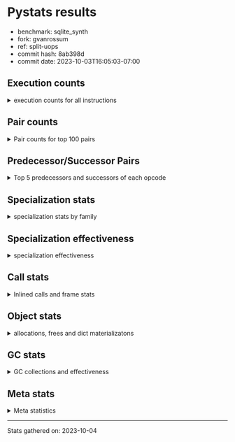
# Pystats results

- benchmark: sqlite_synth
- fork: gvanrossum
- ref: split-uops
- commit hash: 8ab398d
- commit date: 2023-10-03T16:05:03-07:00

## Execution counts

<details>
<summary> execution counts for all instructions </summary>

|Name | Count | Self | Cumulative | Miss ratio | 
|---|---:|---:|---:|---:|
| LOAD_FAST | 19,662,480 | 17.2% | 17.2% |  |
| STORE_FAST | 5,899,080 | 5.2% | 22.4% |  |
| SWAP | 5,898,240 | 5.2% | 27.6% |  |
| COPY | 5,898,240 | 5.2% | 32.8% |  |
| LOAD_GLOBAL_BUILTIN | 3,933,240 | 3.4% | 36.2% |  |
| LOAD_CONST | 3,933,060 | 3.4% | 39.7% |  |
| LOAD_GLOBAL_MODULE | 3,932,680 | 3.4% | 43.1% |  |
| JUMP_BACKWARD | 3,932,580 | 3.4% | 46.5% |  |
| PUSH_NULL | 3,932,520 | 3.4% | 50.0% |  |
| POP_JUMP_IF_FALSE | 3,932,520 | 3.4% | 53.4% |  |
| LOAD_ATTR_MODULE | 3,932,380 | 3.4% | 56.9% |  |
| STORE_ATTR_INSTANCE_VALUE | 3,932,280 | 3.4% | 60.3% |  |
| LOAD_ATTR_INSTANCE_VALUE | 3,932,280 | 3.4% | 63.8% |  |
| COMPARE_OP_FLOAT | 3,932,160 | 3.4% | 67.2% |  |
| CALL_BUILTIN_O | 3,932,160 | 3.4% | 70.7% |  |
| BINARY_OP_ADD_INT | 3,932,160 | 3.4% | 74.1% |  |
| POP_TOP | 1,966,920 | 1.7% | 75.9% |  |
| LOAD_FAST_LOAD_FAST | 1,966,800 | 1.7% | 77.6% |  |
| LOAD_ATTR_METHOD_NO_DICT | 1,966,620 | 1.7% | 79.3% |  |
| FOR_ITER | 1,966,620 | 1.7% | 81.0% |  |
| RESUME_CHECK | 1,966,500 | 1.7% | 82.8% |  |
| INTERPRETER_EXIT | 1,966,320 | 1.7% | 84.5% |  |
| CALL_METHOD_DESCRIPTOR_FAST | 1,966,320 | 1.7% | 86.2% |  |
| RETURN_CONST | 1,966,140 | 1.7% | 87.9% |  |
| FOR_ITER_RANGE | 1,966,140 | 1.7% | 89.7% |  |
| BUILD_LIST | 1,966,140 | 1.7% | 91.4% |  |
| UNPACK_SEQUENCE_TUPLE | 1,966,080 | 1.7% | 93.1% |  |
| STORE_FAST_STORE_FAST | 1,966,080 | 1.7% | 94.8% |  |
| POP_JUMP_IF_NONE | 1,966,080 | 1.7% | 96.5% |  |
| CALL_STR_1 | 1,966,080 | 1.7% | 98.3% |  |
| CALL_LEN | 1,966,080 | 1.7% | 100.0% |  |
| CALL | 720 | 0.0% | 100.0% |  |
| CALL_BUILTIN_FAST | 600 | 0.0% | 100.0% |  |
| FOR_ITER_TUPLE | 540 | 0.0% | 100.0% |  |
| NOP | 420 | 0.0% | 100.0% |  |
| LOAD_DEREF | 420 | 0.0% | 100.0% |  |
| LOAD_ATTR | 380 | 0.0% | 100.0% |  |
| RETURN_VALUE | 360 | 0.0% | 100.0% |  |
| PUSH_EXC_INFO | 240 | 0.0% | 100.0% |  |
| POP_EXCEPT | 240 | 0.0% | 100.0% |  |
| GET_ITER | 240 | 0.0% | 100.0% |  |
| CHECK_EXC_MATCH | 240 | 0.0% | 100.0% |  |
| STORE_ATTR | 180 | 0.0% | 100.0% |  |
| LOAD_GLOBAL | 180 | 0.0% | 100.0% |  |
| SET_FUNCTION_ATTRIBUTE | 120 | 0.0% | 100.0% |  |
| MAKE_FUNCTION | 120 | 0.0% | 100.0% |  |
| MAKE_CELL | 120 | 0.0% | 100.0% |  |
| COPY_FREE_VARS | 120 | 0.0% | 100.0% |  |
| CALL_METHOD_DESCRIPTOR_NOARGS | 120 | 0.0% | 100.0% |  |
| CALL_FUNCTION_EX | 120 | 0.0% | 100.0% |  |
| CALL_BUILTIN_CLASS | 120 | 0.0% | 100.0% |  |
| BUILD_TUPLE | 120 | 0.0% | 100.0% |  |
| BINARY_OP | 100 | 0.0% | 100.0% |  |
| TO_BOOL_BOOL | 60 | 0.0% | 100.0% |  |
| LIST_EXTEND | 60 | 0.0% | 100.0% |  |
| COMPARE_OP_INT | 60 | 0.0% | 100.0% |  |
| CALL_PY_WITH_DEFAULTS | 60 | 0.0% | 100.0% |  |
| CALL_ISINSTANCE | 60 | 0.0% | 100.0% |  |
| CALL_INTRINSIC_1 | 60 | 0.0% | 100.0% |  |
| CALL_BUILTIN_FAST_WITH_KEYWORDS | 60 | 0.0% | 100.0% |  |
| BUILD_MAP | 60 | 0.0% | 100.0% |  |
| BINARY_SUBSCR_TUPLE_INT | 60 | 0.0% | 100.0% |  |
| BINARY_OP_SUBTRACT_FLOAT | 60 | 0.0% | 100.0% |  |
| BINARY_SUBSCR | 20 | 0.0% | 100.0% |  |


</details>

## Pair counts

<details>
<summary> Pair counts for top 100 pairs </summary>

|Pair | Count | Self | Cumulative | 
|---|---:|---:|---:|
| LOAD_ATTR_MODULE PUSH_NULL | 3,932,320 | 3.4% | 3.4% |
| LOAD_GLOBAL_MODULE LOAD_ATTR_MODULE | 3,932,300 | 3.4% | 6.9% |
| PUSH_NULL LOAD_FAST | 3,932,280 | 3.4% | 10.3% |
| LOAD_GLOBAL_BUILTIN LOAD_FAST | 3,932,280 | 3.4% | 13.8% |
| STORE_FAST LOAD_GLOBAL_MODULE | 3,932,200 | 3.4% | 17.2% |
| SWAP STORE_ATTR_INSTANCE_VALUE | 3,932,160 | 3.4% | 20.7% |
| LOAD_FAST COPY | 3,932,160 | 3.4% | 24.1% |
| LOAD_FAST CALL_BUILTIN_O | 3,932,160 | 3.4% | 27.6% |
| COPY LOAD_ATTR_INSTANCE_VALUE | 3,932,160 | 3.4% | 31.0% |
| COMPARE_OP_FLOAT POP_JUMP_IF_FALSE | 3,932,160 | 3.4% | 34.5% |
| BINARY_OP_ADD_INT SWAP | 3,932,160 | 3.4% | 37.9% |
| LOAD_ATTR_METHOD_NO_DICT LOAD_CONST | 1,966,440 | 1.7% | 39.7% |
| LOAD_FAST LOAD_ATTR_METHOD_NO_DICT | 1,966,400 | 1.7% | 41.4% |
| STORE_FAST LOAD_FAST | 1,966,320 | 1.7% | 43.1% |
| POP_TOP JUMP_BACKWARD | 1,966,260 | 1.7% | 44.8% |
| RESUME_CHECK LOAD_FAST | 1,966,200 | 1.7% | 46.5% |
| CALL_METHOD_DESCRIPTOR_FAST POP_TOP | 1,966,200 | 1.7% | 48.3% |
| CACHE RESUME_CHECK | 1,966,200 | 1.7% | 50.0% |
| STORE_ATTR_INSTANCE_VALUE RETURN_CONST | 1,966,140 | 1.7% | 51.7% |
| RETURN_CONST INTERPRETER_EXIT | 1,966,140 | 1.7% | 53.4% |
| POP_JUMP_IF_FALSE LOAD_FAST | 1,966,140 | 1.7% | 55.2% |
| LOAD_ATTR_INSTANCE_VALUE LOAD_GLOBAL_BUILTIN | 1,966,120 | 1.7% | 56.9% |
| UNPACK_SEQUENCE_TUPLE STORE_FAST_STORE_FAST | 1,966,080 | 1.7% | 58.6% |
| SWAP COPY | 1,966,080 | 1.7% | 60.3% |
| STORE_FAST_STORE_FAST STORE_FAST | 1,966,080 | 1.7% | 62.1% |
| STORE_ATTR_INSTANCE_VALUE LOAD_FAST | 1,966,080 | 1.7% | 63.8% |
| POP_JUMP_IF_NONE LOAD_FAST | 1,966,080 | 1.7% | 65.5% |
| POP_JUMP_IF_FALSE JUMP_BACKWARD | 1,966,080 | 1.7% | 67.2% |
| LOAD_FAST_LOAD_FAST LOAD_GLOBAL_BUILTIN | 1,966,080 | 1.7% | 69.0% |
| LOAD_FAST SWAP | 1,966,080 | 1.7% | 70.7% |
| LOAD_FAST POP_JUMP_IF_NONE | 1,966,080 | 1.7% | 72.4% |
| LOAD_FAST COMPARE_OP_FLOAT | 1,966,080 | 1.7% | 74.1% |
| LOAD_FAST CALL_STR_1 | 1,966,080 | 1.7% | 75.9% |
| LOAD_FAST CALL_LEN | 1,966,080 | 1.7% | 77.6% |
| LOAD_CONST LOAD_FAST_LOAD_FAST | 1,966,080 | 1.7% | 79.3% |
| LOAD_CONST BINARY_OP_ADD_INT | 1,966,080 | 1.7% | 81.0% |
| LOAD_ATTR_INSTANCE_VALUE LOAD_CONST | 1,966,080 | 1.7% | 82.7% |
| JUMP_BACKWARD FOR_ITER_RANGE | 1,966,080 | 1.7% | 84.5% |
| JUMP_BACKWARD FOR_ITER | 1,966,080 | 1.7% | 86.2% |
| FOR_ITER_RANGE STORE_FAST | 1,966,080 | 1.7% | 87.9% |
| FOR_ITER UNPACK_SEQUENCE_TUPLE | 1,966,080 | 1.7% | 89.6% |
| COPY COMPARE_OP_FLOAT | 1,966,080 | 1.7% | 91.4% |
| CALL_STR_1 BUILD_LIST | 1,966,080 | 1.7% | 93.1% |
| CALL_LEN BINARY_OP_ADD_INT | 1,966,080 | 1.7% | 94.8% |
| CALL_BUILTIN_O STORE_FAST | 1,966,080 | 1.7% | 96.5% |
| CALL_BUILTIN_O LOAD_FAST | 1,966,080 | 1.7% | 98.3% |
| BUILD_LIST CALL_METHOD_DESCRIPTOR_FAST | 1,966,080 | 1.7% | 100.0% |
| LOAD_GLOBAL_BUILTIN LOAD_FAST_LOAD_FAST | 600 | 0.0% | 100.0% |
| FOR_ITER FOR_ITER | 480 | 0.0% | 100.0% |
| LOAD_FAST_LOAD_FAST CALL_BUILTIN_FAST | 420 | 0.0% | 100.0% |
| JUMP_BACKWARD FOR_ITER_TUPLE | 420 | 0.0% | 100.0% |
| FOR_ITER_TUPLE STORE_FAST | 420 | 0.0% | 100.0% |
| STORE_FAST NOP | 360 | 0.0% | 100.0% |
| NOP LOAD_GLOBAL_BUILTIN | 360 | 0.0% | 100.0% |
| PUSH_EXC_INFO LOAD_GLOBAL_BUILTIN | 240 | 0.0% | 100.0% |
| POP_TOP POP_EXCEPT | 240 | 0.0% | 100.0% |
| POP_TOP LOAD_FAST | 240 | 0.0% | 100.0% |
| POP_JUMP_IF_FALSE POP_TOP | 240 | 0.0% | 100.0% |
| POP_EXCEPT JUMP_BACKWARD | 240 | 0.0% | 100.0% |
| LOAD_GLOBAL_BUILTIN CHECK_EXC_MATCH | 240 | 0.0% | 100.0% |
| CHECK_EXC_MATCH POP_JUMP_IF_FALSE | 240 | 0.0% | 100.0% |
| CALL_BUILTIN_FAST PUSH_EXC_INFO | 240 | 0.0% | 100.0% |
| CALL POP_TOP | 240 | 0.0% | 100.0% |
| LOAD_FAST LOAD_ATTR | 200 | 0.0% | 100.0% |
| STORE_FAST LOAD_GLOBAL_BUILTIN | 180 | 0.0% | 100.0% |
| RETURN_VALUE INTERPRETER_EXIT | 180 | 0.0% | 100.0% |
| PUSH_NULL CALL | 180 | 0.0% | 100.0% |
| LOAD_CONST CALL_METHOD_DESCRIPTOR_FAST | 160 | 0.0% | 100.0% |
| LOAD_ATTR LOAD_ATTR_METHOD_NO_DICT | 160 | 0.0% | 100.0% |
| LOAD_GLOBAL_MODULE LOAD_ATTR | 140 | 0.0% | 100.0% |
| RETURN_VALUE RETURN_VALUE | 120 | 0.0% | 100.0% |
| MAKE_FUNCTION SET_FUNCTION_ATTRIBUTE | 120 | 0.0% | 100.0% |
| LOAD_GLOBAL_MODULE CALL | 120 | 0.0% | 100.0% |
| LOAD_GLOBAL LOAD_GLOBAL_MODULE | 120 | 0.0% | 100.0% |
| LOAD_FAST_LOAD_FAST LOAD_FAST | 120 | 0.0% | 100.0% |
| LOAD_FAST RETURN_VALUE | 120 | 0.0% | 100.0% |
| LOAD_FAST LOAD_FAST | 120 | 0.0% | 100.0% |
| LOAD_FAST GET_ITER | 120 | 0.0% | 100.0% |
| LOAD_FAST CALL_BUILTIN_FAST | 120 | 0.0% | 100.0% |
| LOAD_FAST BUILD_TUPLE | 120 | 0.0% | 100.0% |
| LOAD_DEREF PUSH_NULL | 120 | 0.0% | 100.0% |
| LOAD_CONST MAKE_FUNCTION | 120 | 0.0% | 100.0% |
| LOAD_CONST LOAD_FAST | 120 | 0.0% | 100.0% |
| LOAD_CONST LOAD_CONST | 120 | 0.0% | 100.0% |
| GET_ITER FOR_ITER_TUPLE | 120 | 0.0% | 100.0% |
| COPY_FREE_VARS RESUME_CHECK | 120 | 0.0% | 100.0% |
| CALL_BUILTIN_FAST STORE_FAST | 120 | 0.0% | 100.0% |
| CALL_BUILTIN_FAST POP_TOP | 120 | 0.0% | 100.0% |
| CALL STORE_FAST | 120 | 0.0% | 100.0% |
| CALL CALL | 120 | 0.0% | 100.0% |
| BUILD_TUPLE LOAD_CONST | 120 | 0.0% | 100.0% |
| RESUME_CHECK LOAD_GLOBAL_MODULE | 100 | 0.0% | 100.0% |
| LOAD_FAST STORE_ATTR | 100 | 0.0% | 100.0% |
| LOAD_CONST CALL | 100 | 0.0% | 100.0% |
| LOAD_FAST STORE_ATTR_INSTANCE_VALUE | 80 | 0.0% | 100.0% |
| LOAD_FAST LOAD_ATTR_INSTANCE_VALUE | 80 | 0.0% | 100.0% |
| LOAD_CONST LOAD_GLOBAL_MODULE | 80 | 0.0% | 100.0% |
| LOAD_ATTR_METHOD_NO_DICT CALL_METHOD_DESCRIPTOR_NOARGS | 80 | 0.0% | 100.0% |
| LOAD_ATTR PUSH_NULL | 80 | 0.0% | 100.0% |
| LOAD_ATTR LOAD_ATTR_MODULE | 80 | 0.0% | 100.0% |


</details>

## Predecessor/Successor Pairs

<details>
<summary> Top 5 predecessors and successors of each opcode </summary>

### CACHE

<details>
<summary> Successors and predecessors for CACHE </summary>

|Predecessors | Count | Percentage | 
|---|---:|---:|

|Successors | Count | Percentage | 
|---|---:|---:|
| RESUME_CHECK | 1,966,200 | 100.0% |
| MAKE_CELL | 60 | 0.0% |
| COPY_FREE_VARS | 60 | 0.0% |


</details>

### BINARY_SUBSCR

<details>
<summary> Successors and predecessors for BINARY_SUBSCR </summary>

|Predecessors | Count | Percentage | 
|---|---:|---:|
| LOAD_CONST | 20 | 100.0% |

|Successors | Count | Percentage | 
|---|---:|---:|
| BINARY_SUBSCR_TUPLE_INT | 20 | 100.0% |


</details>

### CHECK_EXC_MATCH

<details>
<summary> Successors and predecessors for CHECK_EXC_MATCH </summary>

|Predecessors | Count | Percentage | 
|---|---:|---:|
| LOAD_GLOBAL_BUILTIN | 240 | 100.0% |

|Successors | Count | Percentage | 
|---|---:|---:|
| POP_JUMP_IF_FALSE | 240 | 100.0% |


</details>

### GET_ITER

<details>
<summary> Successors and predecessors for GET_ITER </summary>

|Predecessors | Count | Percentage | 
|---|---:|---:|
| LOAD_FAST | 120 | 50.0% |
| CALL_METHOD_DESCRIPTOR_FAST | 60 | 25.0% |
| CALL_BUILTIN_CLASS | 60 | 25.0% |

|Successors | Count | Percentage | 
|---|---:|---:|
| FOR_ITER_TUPLE | 120 | 50.0% |
| FOR_ITER_RANGE | 60 | 25.0% |
| FOR_ITER | 60 | 25.0% |


</details>

### INTERPRETER_EXIT

<details>
<summary> Successors and predecessors for INTERPRETER_EXIT </summary>

|Predecessors | Count | Percentage | 
|---|---:|---:|
| RETURN_CONST | 1,966,140 | 100.0% |
| RETURN_VALUE | 180 | 0.0% |

|Successors | Count | Percentage | 
|---|---:|---:|


</details>

### MAKE_FUNCTION

<details>
<summary> Successors and predecessors for MAKE_FUNCTION </summary>

|Predecessors | Count | Percentage | 
|---|---:|---:|
| LOAD_CONST | 120 | 100.0% |

|Successors | Count | Percentage | 
|---|---:|---:|
| SET_FUNCTION_ATTRIBUTE | 120 | 100.0% |


</details>

### NOP

<details>
<summary> Successors and predecessors for NOP </summary>

|Predecessors | Count | Percentage | 
|---|---:|---:|
| STORE_FAST | 360 | 85.7% |
| POP_TOP | 60 | 14.3% |

|Successors | Count | Percentage | 
|---|---:|---:|
| LOAD_GLOBAL_BUILTIN | 360 | 85.7% |
| LOAD_DEREF | 60 | 14.3% |


</details>

### POP_EXCEPT

<details>
<summary> Successors and predecessors for POP_EXCEPT </summary>

|Predecessors | Count | Percentage | 
|---|---:|---:|
| POP_TOP | 240 | 100.0% |

|Successors | Count | Percentage | 
|---|---:|---:|
| JUMP_BACKWARD | 240 | 100.0% |


</details>

### POP_TOP

<details>
<summary> Successors and predecessors for POP_TOP </summary>

|Predecessors | Count | Percentage | 
|---|---:|---:|
| CALL_METHOD_DESCRIPTOR_FAST | 1,966,200 | 100.0% |
| POP_JUMP_IF_FALSE | 240 | 0.0% |
| CALL | 240 | 0.0% |
| CALL_BUILTIN_FAST | 120 | 0.0% |
| CALL_METHOD_DESCRIPTOR_NOARGS | 60 | 0.0% |

|Successors | Count | Percentage | 
|---|---:|---:|
| JUMP_BACKWARD | 1,966,260 | 100.0% |
| POP_EXCEPT | 240 | 0.0% |
| LOAD_FAST | 240 | 0.0% |
| NOP | 60 | 0.0% |
| LOAD_GLOBAL_MODULE | 40 | 0.0% |


</details>

### PUSH_EXC_INFO

<details>
<summary> Successors and predecessors for PUSH_EXC_INFO </summary>

|Predecessors | Count | Percentage | 
|---|---:|---:|
| CALL_BUILTIN_FAST | 240 | 100.0% |

|Successors | Count | Percentage | 
|---|---:|---:|
| LOAD_GLOBAL_BUILTIN | 240 | 100.0% |


</details>

### PUSH_NULL

<details>
<summary> Successors and predecessors for PUSH_NULL </summary>

|Predecessors | Count | Percentage | 
|---|---:|---:|
| LOAD_ATTR_MODULE | 3,932,320 | 100.0% |
| LOAD_DEREF | 120 | 0.0% |
| LOAD_ATTR | 80 | 0.0% |

|Successors | Count | Percentage | 
|---|---:|---:|
| LOAD_FAST | 3,932,280 | 100.0% |
| CALL | 180 | 0.0% |
| LOAD_CONST | 60 | 0.0% |


</details>

### RETURN_VALUE

<details>
<summary> Successors and predecessors for RETURN_VALUE </summary>

|Predecessors | Count | Percentage | 
|---|---:|---:|
| RETURN_VALUE | 120 | 33.3% |
| LOAD_FAST | 120 | 33.3% |
| BINARY_OP_SUBTRACT_FLOAT | 60 | 16.7% |
| BINARY_OP | 60 | 16.7% |

|Successors | Count | Percentage | 
|---|---:|---:|
| INTERPRETER_EXIT | 180 | 50.0% |
| RETURN_VALUE | 120 | 33.3% |
| LOAD_GLOBAL | 40 | 11.1% |
| LOAD_GLOBAL_MODULE | 20 | 5.6% |


</details>

### BINARY_OP

<details>
<summary> Successors and predecessors for BINARY_OP </summary>

|Predecessors | Count | Percentage | 
|---|---:|---:|
| CALL_BUILTIN_CLASS | 60 | 60.0% |
| LOAD_FAST | 20 | 20.0% |
| BINARY_OP | 20 | 20.0% |

|Successors | Count | Percentage | 
|---|---:|---:|
| RETURN_VALUE | 60 | 60.0% |
| BINARY_OP_SUBTRACT_FLOAT | 20 | 20.0% |
| BINARY_OP | 20 | 20.0% |


</details>

### BUILD_LIST

<details>
<summary> Successors and predecessors for BUILD_LIST </summary>

|Predecessors | Count | Percentage | 
|---|---:|---:|
| CALL_STR_1 | 1,966,080 | 100.0% |
| LOAD_FAST | 60 | 0.0% |

|Successors | Count | Percentage | 
|---|---:|---:|
| CALL_METHOD_DESCRIPTOR_FAST | 1,966,080 | 100.0% |
| LOAD_DEREF | 60 | 0.0% |


</details>

### BUILD_MAP

<details>
<summary> Successors and predecessors for BUILD_MAP </summary>

|Predecessors | Count | Percentage | 
|---|---:|---:|
| LOAD_FAST_LOAD_FAST | 60 | 100.0% |

|Successors | Count | Percentage | 
|---|---:|---:|
| CALL_BUILTIN_FAST | 60 | 100.0% |


</details>

### BUILD_TUPLE

<details>
<summary> Successors and predecessors for BUILD_TUPLE </summary>

|Predecessors | Count | Percentage | 
|---|---:|---:|
| LOAD_FAST | 120 | 100.0% |

|Successors | Count | Percentage | 
|---|---:|---:|
| LOAD_CONST | 120 | 100.0% |


</details>

### CALL

<details>
<summary> Successors and predecessors for CALL </summary>

|Predecessors | Count | Percentage | 
|---|---:|---:|
| PUSH_NULL | 180 | 25.0% |
| LOAD_GLOBAL_MODULE | 120 | 16.7% |
| CALL | 120 | 16.7% |
| LOAD_CONST | 100 | 13.9% |
| LOAD_ATTR_MODULE | 60 | 8.3% |

|Successors | Count | Percentage | 
|---|---:|---:|
| POP_TOP | 240 | 33.3% |
| STORE_FAST | 120 | 16.7% |
| CALL | 120 | 16.7% |
| CALL_METHOD_DESCRIPTOR_FAST | 80 | 11.1% |
| LOAD_FAST | 60 | 8.3% |


</details>

### CALL_FUNCTION_EX

<details>
<summary> Successors and predecessors for CALL_FUNCTION_EX </summary>

|Predecessors | Count | Percentage | 
|---|---:|---:|
| LOAD_FAST | 60 | 50.0% |
| CALL_INTRINSIC_1 | 60 | 50.0% |

|Successors | Count | Percentage | 
|---|---:|---:|
| RESUME_CHECK | 60 | 50.0% |
| COPY_FREE_VARS | 60 | 50.0% |


</details>

### CALL_INTRINSIC_1

<details>
<summary> Successors and predecessors for CALL_INTRINSIC_1 </summary>

|Predecessors | Count | Percentage | 
|---|---:|---:|
| LIST_EXTEND | 60 | 100.0% |

|Successors | Count | Percentage | 
|---|---:|---:|
| CALL_FUNCTION_EX | 60 | 100.0% |


</details>

### COPY

<details>
<summary> Successors and predecessors for COPY </summary>

|Predecessors | Count | Percentage | 
|---|---:|---:|
| LOAD_FAST | 3,932,160 | 66.7% |
| SWAP | 1,966,080 | 33.3% |

|Successors | Count | Percentage | 
|---|---:|---:|
| LOAD_ATTR_INSTANCE_VALUE | 3,932,160 | 66.7% |
| COMPARE_OP_FLOAT | 1,966,080 | 33.3% |


</details>

### COPY_FREE_VARS

<details>
<summary> Successors and predecessors for COPY_FREE_VARS </summary>

|Predecessors | Count | Percentage | 
|---|---:|---:|
| CALL_FUNCTION_EX | 60 | 50.0% |
| CACHE | 60 | 50.0% |

|Successors | Count | Percentage | 
|---|---:|---:|
| RESUME_CHECK | 120 | 100.0% |


</details>

### FOR_ITER

<details>
<summary> Successors and predecessors for FOR_ITER </summary>

|Predecessors | Count | Percentage | 
|---|---:|---:|
| JUMP_BACKWARD | 1,966,080 | 100.0% |
| FOR_ITER | 480 | 0.0% |
| GET_ITER | 60 | 0.0% |

|Successors | Count | Percentage | 
|---|---:|---:|
| UNPACK_SEQUENCE_TUPLE | 1,966,080 | 100.0% |
| FOR_ITER | 480 | 0.0% |
| LOAD_FAST | 60 | 0.0% |


</details>

### JUMP_BACKWARD

<details>
<summary> Successors and predecessors for JUMP_BACKWARD </summary>

|Predecessors | Count | Percentage | 
|---|---:|---:|
| POP_TOP | 1,966,260 | 50.0% |
| POP_JUMP_IF_FALSE | 1,966,080 | 50.0% |
| POP_EXCEPT | 240 | 0.0% |

|Successors | Count | Percentage | 
|---|---:|---:|
| FOR_ITER_RANGE | 1,966,080 | 50.0% |
| FOR_ITER | 1,966,080 | 50.0% |
| FOR_ITER_TUPLE | 420 | 0.0% |


</details>

### LIST_EXTEND

<details>
<summary> Successors and predecessors for LIST_EXTEND </summary>

|Predecessors | Count | Percentage | 
|---|---:|---:|
| LOAD_DEREF | 60 | 100.0% |

|Successors | Count | Percentage | 
|---|---:|---:|
| CALL_INTRINSIC_1 | 60 | 100.0% |


</details>

### LOAD_ATTR

<details>
<summary> Successors and predecessors for LOAD_ATTR </summary>

|Predecessors | Count | Percentage | 
|---|---:|---:|
| LOAD_FAST | 200 | 52.6% |
| LOAD_GLOBAL_MODULE | 140 | 36.8% |
| LOAD_GLOBAL | 20 | 5.3% |
| LOAD_ATTR | 20 | 5.3% |

|Successors | Count | Percentage | 
|---|---:|---:|
| LOAD_ATTR_METHOD_NO_DICT | 160 | 42.1% |
| PUSH_NULL | 80 | 21.1% |
| LOAD_ATTR_MODULE | 80 | 21.1% |
| LOAD_ATTR_INSTANCE_VALUE | 40 | 10.5% |
| LOAD_ATTR | 20 | 5.3% |


</details>

### LOAD_CONST

<details>
<summary> Successors and predecessors for LOAD_CONST </summary>

|Predecessors | Count | Percentage | 
|---|---:|---:|
| LOAD_ATTR_METHOD_NO_DICT | 1,966,440 | 50.0% |
| LOAD_ATTR_INSTANCE_VALUE | 1,966,080 | 50.0% |
| LOAD_CONST | 120 | 0.0% |
| BUILD_TUPLE | 120 | 0.0% |
| STORE_ATTR_INSTANCE_VALUE | 60 | 0.0% |

|Successors | Count | Percentage | 
|---|---:|---:|
| LOAD_FAST_LOAD_FAST | 1,966,080 | 50.0% |
| BINARY_OP_ADD_INT | 1,966,080 | 50.0% |
| CALL_METHOD_DESCRIPTOR_FAST | 160 | 0.0% |
| MAKE_FUNCTION | 120 | 0.0% |
| LOAD_FAST | 120 | 0.0% |


</details>

### LOAD_DEREF

<details>
<summary> Successors and predecessors for LOAD_DEREF </summary>

|Predecessors | Count | Percentage | 
|---|---:|---:|
| RESUME_CHECK | 60 | 14.3% |
| POP_JUMP_IF_FALSE | 60 | 14.3% |
| NOP | 60 | 14.3% |
| LOAD_GLOBAL_BUILTIN | 60 | 14.3% |
| LOAD_FAST | 60 | 14.3% |

|Successors | Count | Percentage | 
|---|---:|---:|
| PUSH_NULL | 120 | 28.6% |
| LOAD_GLOBAL_MODULE | 60 | 14.3% |
| LOAD_GLOBAL_BUILTIN | 60 | 14.3% |
| LOAD_DEREF | 60 | 14.3% |
| LOAD_CONST | 60 | 14.3% |


</details>

### LOAD_FAST

<details>
<summary> Successors and predecessors for LOAD_FAST </summary>

|Predecessors | Count | Percentage | 
|---|---:|---:|
| PUSH_NULL | 3,932,280 | 20.0% |
| LOAD_GLOBAL_BUILTIN | 3,932,280 | 20.0% |
| STORE_FAST | 1,966,320 | 10.0% |
| RESUME_CHECK | 1,966,200 | 10.0% |
| POP_JUMP_IF_FALSE | 1,966,140 | 10.0% |

|Successors | Count | Percentage | 
|---|---:|---:|
| COPY | 3,932,160 | 20.0% |
| CALL_BUILTIN_O | 3,932,160 | 20.0% |
| LOAD_ATTR_METHOD_NO_DICT | 1,966,400 | 10.0% |
| SWAP | 1,966,080 | 10.0% |
| POP_JUMP_IF_NONE | 1,966,080 | 10.0% |


</details>

### LOAD_FAST_LOAD_FAST

<details>
<summary> Successors and predecessors for LOAD_FAST_LOAD_FAST </summary>

|Predecessors | Count | Percentage | 
|---|---:|---:|
| LOAD_CONST | 1,966,080 | 100.0% |
| LOAD_GLOBAL_BUILTIN | 600 | 0.0% |
| LOAD_GLOBAL_MODULE | 60 | 0.0% |
| FOR_ITER_TUPLE | 60 | 0.0% |

|Successors | Count | Percentage | 
|---|---:|---:|
| LOAD_GLOBAL_BUILTIN | 1,966,080 | 100.0% |
| CALL_BUILTIN_FAST | 420 | 0.0% |
| LOAD_FAST | 120 | 0.0% |
| STORE_ATTR | 60 | 0.0% |
| CALL_PY_WITH_DEFAULTS | 60 | 0.0% |


</details>

### LOAD_GLOBAL

<details>
<summary> Successors and predecessors for LOAD_GLOBAL </summary>

|Predecessors | Count | Percentage | 
|---|---:|---:|
| RETURN_VALUE | 40 | 22.2% |
| POP_TOP | 40 | 22.2% |
| LOAD_CONST | 40 | 22.2% |
| STORE_FAST | 20 | 11.1% |
| RESUME_CHECK | 20 | 11.1% |

|Successors | Count | Percentage | 
|---|---:|---:|
| LOAD_GLOBAL_MODULE | 120 | 66.7% |
| LOAD_GLOBAL_BUILTIN | 40 | 22.2% |
| LOAD_ATTR | 20 | 11.1% |


</details>

### MAKE_CELL

<details>
<summary> Successors and predecessors for MAKE_CELL </summary>

|Predecessors | Count | Percentage | 
|---|---:|---:|
| MAKE_CELL | 60 | 50.0% |
| CACHE | 60 | 50.0% |

|Successors | Count | Percentage | 
|---|---:|---:|
| RESUME_CHECK | 60 | 50.0% |
| MAKE_CELL | 60 | 50.0% |


</details>

### POP_JUMP_IF_FALSE

<details>
<summary> Successors and predecessors for POP_JUMP_IF_FALSE </summary>

|Predecessors | Count | Percentage | 
|---|---:|---:|
| COMPARE_OP_FLOAT | 3,932,160 | 100.0% |
| CHECK_EXC_MATCH | 240 | 0.0% |
| TO_BOOL_BOOL | 60 | 0.0% |
| COMPARE_OP_INT | 60 | 0.0% |

|Successors | Count | Percentage | 
|---|---:|---:|
| LOAD_FAST | 1,966,140 | 50.0% |
| JUMP_BACKWARD | 1,966,080 | 50.0% |
| POP_TOP | 240 | 0.0% |
| LOAD_DEREF | 60 | 0.0% |


</details>

### POP_JUMP_IF_NONE

<details>
<summary> Successors and predecessors for POP_JUMP_IF_NONE </summary>

|Predecessors | Count | Percentage | 
|---|---:|---:|
| LOAD_FAST | 1,966,080 | 100.0% |

|Successors | Count | Percentage | 
|---|---:|---:|
| LOAD_FAST | 1,966,080 | 100.0% |


</details>

### RETURN_CONST

<details>
<summary> Successors and predecessors for RETURN_CONST </summary>

|Predecessors | Count | Percentage | 
|---|---:|---:|
| STORE_ATTR_INSTANCE_VALUE | 1,966,140 | 100.0% |

|Successors | Count | Percentage | 
|---|---:|---:|
| INTERPRETER_EXIT | 1,966,140 | 100.0% |


</details>

### SET_FUNCTION_ATTRIBUTE

<details>
<summary> Successors and predecessors for SET_FUNCTION_ATTRIBUTE </summary>

|Predecessors | Count | Percentage | 
|---|---:|---:|
| MAKE_FUNCTION | 120 | 100.0% |

|Successors | Count | Percentage | 
|---|---:|---:|
| STORE_FAST | 60 | 50.0% |
| LOAD_FAST | 60 | 50.0% |


</details>

### STORE_ATTR

<details>
<summary> Successors and predecessors for STORE_ATTR </summary>

|Predecessors | Count | Percentage | 
|---|---:|---:|
| LOAD_FAST | 100 | 55.6% |
| LOAD_FAST_LOAD_FAST | 60 | 33.3% |
| STORE_ATTR | 20 | 11.1% |

|Successors | Count | Percentage | 
|---|---:|---:|
| LOAD_GLOBAL_MODULE | 60 | 33.3% |
| LOAD_FAST | 60 | 33.3% |
| STORE_ATTR_INSTANCE_VALUE | 40 | 22.2% |
| STORE_ATTR | 20 | 11.1% |


</details>

### STORE_FAST

<details>
<summary> Successors and predecessors for STORE_FAST </summary>

|Predecessors | Count | Percentage | 
|---|---:|---:|
| STORE_FAST_STORE_FAST | 1,966,080 | 33.3% |
| FOR_ITER_RANGE | 1,966,080 | 33.3% |
| CALL_BUILTIN_O | 1,966,080 | 33.3% |
| FOR_ITER_TUPLE | 420 | 0.0% |
| CALL_BUILTIN_FAST | 120 | 0.0% |

|Successors | Count | Percentage | 
|---|---:|---:|
| LOAD_GLOBAL_MODULE | 3,932,200 | 66.7% |
| LOAD_FAST | 1,966,320 | 33.3% |
| NOP | 360 | 0.0% |
| LOAD_GLOBAL_BUILTIN | 180 | 0.0% |
| LOAD_GLOBAL | 20 | 0.0% |


</details>

### STORE_FAST_STORE_FAST

<details>
<summary> Successors and predecessors for STORE_FAST_STORE_FAST </summary>

|Predecessors | Count | Percentage | 
|---|---:|---:|
| UNPACK_SEQUENCE_TUPLE | 1,966,080 | 100.0% |

|Successors | Count | Percentage | 
|---|---:|---:|
| STORE_FAST | 1,966,080 | 100.0% |


</details>

### SWAP

<details>
<summary> Successors and predecessors for SWAP </summary>

|Predecessors | Count | Percentage | 
|---|---:|---:|
| BINARY_OP_ADD_INT | 3,932,160 | 66.7% |
| LOAD_FAST | 1,966,080 | 33.3% |

|Successors | Count | Percentage | 
|---|---:|---:|
| STORE_ATTR_INSTANCE_VALUE | 3,932,160 | 66.7% |
| COPY | 1,966,080 | 33.3% |


</details>

### BINARY_OP_ADD_INT

<details>
<summary> Successors and predecessors for BINARY_OP_ADD_INT </summary>

|Predecessors | Count | Percentage | 
|---|---:|---:|
| LOAD_CONST | 1,966,080 | 50.0% |
| CALL_LEN | 1,966,080 | 50.0% |

|Successors | Count | Percentage | 
|---|---:|---:|
| SWAP | 3,932,160 | 100.0% |


</details>

### BINARY_OP_SUBTRACT_FLOAT

<details>
<summary> Successors and predecessors for BINARY_OP_SUBTRACT_FLOAT </summary>

|Predecessors | Count | Percentage | 
|---|---:|---:|
| LOAD_FAST | 40 | 66.7% |
| BINARY_OP | 20 | 33.3% |

|Successors | Count | Percentage | 
|---|---:|---:|
| RETURN_VALUE | 60 | 100.0% |


</details>

### BINARY_SUBSCR_TUPLE_INT

<details>
<summary> Successors and predecessors for BINARY_SUBSCR_TUPLE_INT </summary>

|Predecessors | Count | Percentage | 
|---|---:|---:|
| LOAD_CONST | 40 | 66.7% |
| BINARY_SUBSCR | 20 | 33.3% |

|Successors | Count | Percentage | 
|---|---:|---:|
| POP_TOP | 60 | 100.0% |


</details>

### CALL_BUILTIN_CLASS

<details>
<summary> Successors and predecessors for CALL_BUILTIN_CLASS </summary>

|Predecessors | Count | Percentage | 
|---|---:|---:|
| LOAD_FAST | 40 | 33.3% |
| LOAD_ATTR_INSTANCE_VALUE | 40 | 33.3% |
| CALL | 40 | 33.3% |

|Successors | Count | Percentage | 
|---|---:|---:|
| GET_ITER | 60 | 50.0% |
| BINARY_OP | 60 | 50.0% |


</details>

### CALL_BUILTIN_FAST

<details>
<summary> Successors and predecessors for CALL_BUILTIN_FAST </summary>

|Predecessors | Count | Percentage | 
|---|---:|---:|
| LOAD_FAST_LOAD_FAST | 420 | 70.0% |
| LOAD_FAST | 120 | 20.0% |
| BUILD_MAP | 60 | 10.0% |

|Successors | Count | Percentage | 
|---|---:|---:|
| PUSH_EXC_INFO | 240 | 40.0% |
| STORE_FAST | 120 | 20.0% |
| POP_TOP | 120 | 20.0% |
| LOAD_ATTR_METHOD_NO_DICT | 60 | 10.0% |
| CALL | 60 | 10.0% |


</details>

### CALL_BUILTIN_FAST_WITH_KEYWORDS

<details>
<summary> Successors and predecessors for CALL_BUILTIN_FAST_WITH_KEYWORDS </summary>

|Predecessors | Count | Percentage | 
|---|---:|---:|
| LOAD_CONST | 40 | 66.7% |
| CALL | 20 | 33.3% |

|Successors | Count | Percentage | 
|---|---:|---:|
| STORE_FAST | 60 | 100.0% |


</details>

### CALL_BUILTIN_O

<details>
<summary> Successors and predecessors for CALL_BUILTIN_O </summary>

|Predecessors | Count | Percentage | 
|---|---:|---:|
| LOAD_FAST | 3,932,160 | 100.0% |

|Successors | Count | Percentage | 
|---|---:|---:|
| STORE_FAST | 1,966,080 | 50.0% |
| LOAD_FAST | 1,966,080 | 50.0% |


</details>

### CALL_ISINSTANCE

<details>
<summary> Successors and predecessors for CALL_ISINSTANCE </summary>

|Predecessors | Count | Percentage | 
|---|---:|---:|
| LOAD_GLOBAL_BUILTIN | 60 | 100.0% |

|Successors | Count | Percentage | 
|---|---:|---:|
| TO_BOOL_BOOL | 60 | 100.0% |


</details>

### CALL_LEN

<details>
<summary> Successors and predecessors for CALL_LEN </summary>

|Predecessors | Count | Percentage | 
|---|---:|---:|
| LOAD_FAST | 1,966,080 | 100.0% |

|Successors | Count | Percentage | 
|---|---:|---:|
| BINARY_OP_ADD_INT | 1,966,080 | 100.0% |


</details>

### CALL_METHOD_DESCRIPTOR_FAST

<details>
<summary> Successors and predecessors for CALL_METHOD_DESCRIPTOR_FAST </summary>

|Predecessors | Count | Percentage | 
|---|---:|---:|
| BUILD_LIST | 1,966,080 | 100.0% |
| LOAD_CONST | 160 | 0.0% |
| CALL | 80 | 0.0% |

|Successors | Count | Percentage | 
|---|---:|---:|
| POP_TOP | 1,966,200 | 100.0% |
| STORE_FAST | 60 | 0.0% |
| GET_ITER | 60 | 0.0% |


</details>

### CALL_METHOD_DESCRIPTOR_NOARGS

<details>
<summary> Successors and predecessors for CALL_METHOD_DESCRIPTOR_NOARGS </summary>

|Predecessors | Count | Percentage | 
|---|---:|---:|
| LOAD_ATTR_METHOD_NO_DICT | 80 | 66.7% |
| CALL | 40 | 33.3% |

|Successors | Count | Percentage | 
|---|---:|---:|
| POP_TOP | 60 | 50.0% |
| LOAD_CONST | 60 | 50.0% |


</details>

### CALL_PY_WITH_DEFAULTS

<details>
<summary> Successors and predecessors for CALL_PY_WITH_DEFAULTS </summary>

|Predecessors | Count | Percentage | 
|---|---:|---:|
| LOAD_FAST_LOAD_FAST | 60 | 100.0% |

|Successors | Count | Percentage | 
|---|---:|---:|
| RESUME_CHECK | 60 | 100.0% |


</details>

### CALL_STR_1

<details>
<summary> Successors and predecessors for CALL_STR_1 </summary>

|Predecessors | Count | Percentage | 
|---|---:|---:|
| LOAD_FAST | 1,966,080 | 100.0% |

|Successors | Count | Percentage | 
|---|---:|---:|
| BUILD_LIST | 1,966,080 | 100.0% |


</details>

### COMPARE_OP_FLOAT

<details>
<summary> Successors and predecessors for COMPARE_OP_FLOAT </summary>

|Predecessors | Count | Percentage | 
|---|---:|---:|
| LOAD_FAST | 1,966,080 | 50.0% |
| COPY | 1,966,080 | 50.0% |

|Successors | Count | Percentage | 
|---|---:|---:|
| POP_JUMP_IF_FALSE | 3,932,160 | 100.0% |


</details>

### COMPARE_OP_INT

<details>
<summary> Successors and predecessors for COMPARE_OP_INT </summary>

|Predecessors | Count | Percentage | 
|---|---:|---:|
| LOAD_CONST | 60 | 100.0% |

|Successors | Count | Percentage | 
|---|---:|---:|
| POP_JUMP_IF_FALSE | 60 | 100.0% |


</details>

### FOR_ITER_RANGE

<details>
<summary> Successors and predecessors for FOR_ITER_RANGE </summary>

|Predecessors | Count | Percentage | 
|---|---:|---:|
| JUMP_BACKWARD | 1,966,080 | 100.0% |
| GET_ITER | 60 | 0.0% |

|Successors | Count | Percentage | 
|---|---:|---:|
| STORE_FAST | 1,966,080 | 100.0% |
| LOAD_FAST | 60 | 0.0% |


</details>

### FOR_ITER_TUPLE

<details>
<summary> Successors and predecessors for FOR_ITER_TUPLE </summary>

|Predecessors | Count | Percentage | 
|---|---:|---:|
| JUMP_BACKWARD | 420 | 77.8% |
| GET_ITER | 120 | 22.2% |

|Successors | Count | Percentage | 
|---|---:|---:|
| STORE_FAST | 420 | 77.8% |
| LOAD_FAST_LOAD_FAST | 60 | 11.1% |
| LOAD_FAST | 60 | 11.1% |


</details>

### LOAD_ATTR_INSTANCE_VALUE

<details>
<summary> Successors and predecessors for LOAD_ATTR_INSTANCE_VALUE </summary>

|Predecessors | Count | Percentage | 
|---|---:|---:|
| COPY | 3,932,160 | 100.0% |
| LOAD_FAST | 80 | 0.0% |
| LOAD_ATTR | 40 | 0.0% |

|Successors | Count | Percentage | 
|---|---:|---:|
| LOAD_GLOBAL_BUILTIN | 1,966,120 | 50.0% |
| LOAD_CONST | 1,966,080 | 50.0% |
| CALL_BUILTIN_CLASS | 40 | 0.0% |
| LOAD_GLOBAL | 20 | 0.0% |
| CALL | 20 | 0.0% |


</details>

### LOAD_ATTR_METHOD_NO_DICT

<details>
<summary> Successors and predecessors for LOAD_ATTR_METHOD_NO_DICT </summary>

|Predecessors | Count | Percentage | 
|---|---:|---:|
| LOAD_FAST | 1,966,400 | 100.0% |
| LOAD_ATTR | 160 | 0.0% |
| CALL_BUILTIN_FAST | 60 | 0.0% |

|Successors | Count | Percentage | 
|---|---:|---:|
| LOAD_CONST | 1,966,440 | 100.0% |
| CALL_METHOD_DESCRIPTOR_NOARGS | 80 | 0.0% |
| LOAD_GLOBAL_BUILTIN | 60 | 0.0% |
| CALL | 40 | 0.0% |


</details>

### LOAD_ATTR_MODULE

<details>
<summary> Successors and predecessors for LOAD_ATTR_MODULE </summary>

|Predecessors | Count | Percentage | 
|---|---:|---:|
| LOAD_GLOBAL_MODULE | 3,932,300 | 100.0% |
| LOAD_ATTR | 80 | 0.0% |

|Successors | Count | Percentage | 
|---|---:|---:|
| PUSH_NULL | 3,932,320 | 100.0% |
| CALL | 60 | 0.0% |


</details>

### LOAD_GLOBAL_BUILTIN

<details>
<summary> Successors and predecessors for LOAD_GLOBAL_BUILTIN </summary>

|Predecessors | Count | Percentage | 
|---|---:|---:|
| LOAD_ATTR_INSTANCE_VALUE | 1,966,120 | 50.0% |
| LOAD_FAST_LOAD_FAST | 1,966,080 | 50.0% |
| NOP | 360 | 0.0% |
| PUSH_EXC_INFO | 240 | 0.0% |
| STORE_FAST | 180 | 0.0% |

|Successors | Count | Percentage | 
|---|---:|---:|
| LOAD_FAST | 3,932,280 | 100.0% |
| LOAD_FAST_LOAD_FAST | 600 | 0.0% |
| CHECK_EXC_MATCH | 240 | 0.0% |
| LOAD_DEREF | 60 | 0.0% |
| CALL_ISINSTANCE | 60 | 0.0% |


</details>

### LOAD_GLOBAL_MODULE

<details>
<summary> Successors and predecessors for LOAD_GLOBAL_MODULE </summary>

|Predecessors | Count | Percentage | 
|---|---:|---:|
| STORE_FAST | 3,932,200 | 100.0% |
| LOAD_GLOBAL | 120 | 0.0% |
| RESUME_CHECK | 100 | 0.0% |
| LOAD_CONST | 80 | 0.0% |
| STORE_ATTR | 60 | 0.0% |

|Successors | Count | Percentage | 
|---|---:|---:|
| LOAD_ATTR_MODULE | 3,932,300 | 100.0% |
| LOAD_ATTR | 140 | 0.0% |
| CALL | 120 | 0.0% |
| LOAD_FAST_LOAD_FAST | 60 | 0.0% |
| LOAD_FAST | 60 | 0.0% |


</details>

### RESUME_CHECK

<details>
<summary> Successors and predecessors for RESUME_CHECK </summary>

|Predecessors | Count | Percentage | 
|---|---:|---:|
| CACHE | 1,966,200 | 100.0% |
| COPY_FREE_VARS | 120 | 0.0% |
| MAKE_CELL | 60 | 0.0% |
| CALL_PY_WITH_DEFAULTS | 60 | 0.0% |
| CALL_FUNCTION_EX | 60 | 0.0% |

|Successors | Count | Percentage | 
|---|---:|---:|
| LOAD_FAST | 1,966,200 | 100.0% |
| LOAD_GLOBAL_MODULE | 100 | 0.0% |
| LOAD_GLOBAL_BUILTIN | 60 | 0.0% |
| LOAD_DEREF | 60 | 0.0% |
| LOAD_CONST | 60 | 0.0% |


</details>

### STORE_ATTR_INSTANCE_VALUE

<details>
<summary> Successors and predecessors for STORE_ATTR_INSTANCE_VALUE </summary>

|Predecessors | Count | Percentage | 
|---|---:|---:|
| SWAP | 3,932,160 | 100.0% |
| LOAD_FAST | 80 | 0.0% |
| STORE_ATTR | 40 | 0.0% |

|Successors | Count | Percentage | 
|---|---:|---:|
| RETURN_CONST | 1,966,140 | 50.0% |
| LOAD_FAST | 1,966,080 | 50.0% |
| LOAD_CONST | 60 | 0.0% |


</details>

### TO_BOOL_BOOL

<details>
<summary> Successors and predecessors for TO_BOOL_BOOL </summary>

|Predecessors | Count | Percentage | 
|---|---:|---:|
| CALL_ISINSTANCE | 60 | 100.0% |

|Successors | Count | Percentage | 
|---|---:|---:|
| POP_JUMP_IF_FALSE | 60 | 100.0% |


</details>

### UNPACK_SEQUENCE_TUPLE

<details>
<summary> Successors and predecessors for UNPACK_SEQUENCE_TUPLE </summary>

|Predecessors | Count | Percentage | 
|---|---:|---:|
| FOR_ITER | 1,966,080 | 100.0% |

|Successors | Count | Percentage | 
|---|---:|---:|
| STORE_FAST_STORE_FAST | 1,966,080 | 100.0% |


</details>


</details>

## Specialization stats

<details>
<summary> specialization stats by family </summary>

### BINARY_SUBSCR

<details>
<summary> specialization stats for BINARY_SUBSCR family </summary>

|Kind | Count | Ratio | 
|---|---|---|
|          hit |           60 | 75.0% |

#### Specialization attempts

| | Count | Ratio | 
|---|---:|---:|
| Success | 20 | 100.0% |
| Failure | 0 | 0.0% |

|Failure kind | Count | Ratio | 
|---|---:|---:|


</details>

### TO_BOOL

<details>
<summary> specialization stats for TO_BOOL family </summary>

|Kind | Count | Ratio | 
|---|---|---|
|          hit |           60 | 100.0% |


</details>

### BINARY_OP

<details>
<summary> specialization stats for BINARY_OP family </summary>

|Kind | Count | Ratio | 
|---|---|---|
| specialization.deferred |           60 | 0.0% |
|          hit |      3932220 | 100.0% |

#### Specialization attempts

| | Count | Ratio | 
|---|---:|---:|
| Success | 20 | 50.0% |
| Failure | 20 | 50.0% |

|Failure kind | Count | Ratio | 
|---|---:|---:|
| true divide different types | 20 | 100.0% |


</details>

### CALL

<details>
<summary> specialization stats for CALL family </summary>

|Kind | Count | Ratio | 
|---|---|---|
| specialization.deferred |          420 | 0.0% |
|          hit |      9831660 | 100.0% |

#### Specialization attempts

| | Count | Ratio | 
|---|---:|---:|
| Success | 180 | 60.0% |
| Failure | 120 | 40.0% |

|Failure kind | Count | Ratio | 
|---|---:|---:|
| cfunc noargs | 60 | 50.0% |
| meth descr method fastcall keywords | 40 | 33.3% |
| class no vectorcall | 20 | 16.7% |


</details>

### COMPARE_OP

<details>
<summary> specialization stats for COMPARE_OP family </summary>

|Kind | Count | Ratio | 
|---|---|---|
|          hit |      3932220 | 100.0% |


</details>

### FOR_ITER

<details>
<summary> specialization stats for FOR_ITER family </summary>

|Kind | Count | Ratio | 
|---|---|---|
| specialization.deferred |      1966140 | 50.0% |
|          hit |      1966680 | 50.0% |

#### Specialization attempts

| | Count | Ratio | 
|---|---:|---:|
| Success | 0 | 0.0% |
| Failure | 480 | 100.0% |

|Failure kind | Count | Ratio | 
|---|---:|---:|
| other | 480 | 100.0% |


</details>

### JUMP_BACKWARD

<details>
<summary> specialization stats for JUMP_BACKWARD family </summary>

|Kind | Count | Ratio | 
|---|---|---|


</details>

### LOAD_ATTR

<details>
<summary> specialization stats for LOAD_ATTR family </summary>

|Kind | Count | Ratio | 
|---|---|---|
| specialization.deferred |           80 | 0.0% |
|          hit |      9831280 | 100.0% |

#### Specialization attempts

| | Count | Ratio | 
|---|---:|---:|
| Success | 280 | 93.3% |
| Failure | 20 | 6.7% |

|Failure kind | Count | Ratio | 
|---|---:|---:|
| module attr not found | 20 | 100.0% |


</details>

### LOAD_GLOBAL

<details>
<summary> specialization stats for LOAD_GLOBAL family </summary>

|Kind | Count | Ratio | 
|---|---|---|
| specialization.deferred |           20 | 0.0% |
|          hit |      7865920 | 100.0% |

#### Specialization attempts

| | Count | Ratio | 
|---|---:|---:|
| Success | 160 | 100.0% |
| Failure | 0 | 0.0% |

|Failure kind | Count | Ratio | 
|---|---:|---:|


</details>

### POP_JUMP_IF_FALSE

<details>
<summary> specialization stats for POP_JUMP_IF_FALSE family </summary>

|Kind | Count | Ratio | 
|---|---|---|


</details>

### POP_JUMP_IF_NONE

<details>
<summary> specialization stats for POP_JUMP_IF_NONE family </summary>

|Kind | Count | Ratio | 
|---|---|---|


</details>

### STORE_ATTR

<details>
<summary> specialization stats for STORE_ATTR family </summary>

|Kind | Count | Ratio | 
|---|---|---|
| specialization.deferred |          120 | 0.0% |
|          hit |      3932280 | 100.0% |

#### Specialization attempts

| | Count | Ratio | 
|---|---:|---:|
| Success | 40 | 66.7% |
| Failure | 20 | 33.3% |

|Failure kind | Count | Ratio | 
|---|---:|---:|
| not managed dict | 20 | 100.0% |


</details>

### UNPACK_SEQUENCE

<details>
<summary> specialization stats for UNPACK_SEQUENCE family </summary>

|Kind | Count | Ratio | 
|---|---|---|
|          hit |      1966080 | 100.0% |


</details>


</details>

## Specialization effectiveness

<details>
<summary> specialization effectiveness </summary>

|Instructions | Count | Ratio | 
|---|---:|---:|
| Basic | 57,025,080 | 50.0% |
| Not specialized | 11,799,380 | 10.3% |
| Specialized | 45,224,960 | 39.7% |

### Deferred by instruction

<details>
<summary> deferred by instruction </summary>

|Name | Count | Ratio | 
|---|---:|---:|
| FOR_ITER | 1,966,140 | 100.0% |
| CALL | 420 | 0.0% |
| STORE_ATTR | 120 | 0.0% |
| LOAD_ATTR | 80 | 0.0% |
| BINARY_OP | 60 | 0.0% |
| LOAD_GLOBAL | 20 | 0.0% |
| UNPACK_SEQUENCE_TUPLE | 0 | 0.0% |
| UNPACK_SEQUENCE | 0 | 0.0% |
| TO_BOOL_BOOL | 0 | 0.0% |
| TO_BOOL | 0 | 0.0% |


</details>


</details>

## Call stats

<details>
<summary> Inlined calls and frame stats </summary>

| | Count | Ratio | 
|---|---:|---:|
| Calls to PyEval_EvalDefault | 1,966,320 | 100.0% |
| Calls to Python functions inlined | 180 | 0.0% |
| Calls via PyEval_EvalFrame (total) | 1,966,320 | 100.0% |
| Calls via PyEval_EvalFrame (vector) | 1,966,320 | 100.0% |
| Calls via PyEval_EvalFrame (generator) | 0 | 0.0% |
| Calls via PyEval_EvalFrame (legacy) | 0 | 0.0% |
| Calls via PyEval_EvalFrame (function vectorcall) | 1,966,320 | 100.0% |
| Calls via PyEval_EvalFrame (build class) | 0 | 0.0% |
| Calls via PyEval_EvalFrame (slot) | 0 | 0.0% |
| Calls via PyEval_EvalFrame (function ex) | 120 | 0.0% |
| Calls via PyEval_EvalFrame (api) | 0 | 0.0% |
| Calls via PyEval_EvalFrame (method) | 60 | 0.0% |
| Frames pushed | 1,966,500 | 100.0% |
| Frame objects created | 60 | 0.0% |


</details>

## Object stats

<details>
<summary> allocations, frees and dict materializatons </summary>

| | Count | Ratio | 
|---|---:|---:|
| Allocations from freelist | 29,503,420 | 51.8% |
| Frees to freelist | 29,503,440 |  |
| Allocations | 27,443,960 | 48.2% |
| Allocations to 512 bytes | 27,443,960 | 48.2% |
| Allocations to 4 kbytes | 0 | 0.0% |
| Allocations over 4 kbytes | 0 | 0.0% |
| Frees | 29,420,040 |  |
| New values | 60 |  |
| Interpreter increfs | 60,853,600 | 63.2% |
| Interpreter decrefs | 72,628,860 | 48.0% |
| Increfs | 35,392,666 | 36.8% |
| Decrefs | 78,598,286 | 52.0% |
| Materialize dict (on request) | 0 | 0.0% |
| Materialize dict (new key) | 0 | 0.0% |
| Materialize dict (too big) | 0 | 0.0% |
| Materialize dict (str subclass) | 0 | 0.0% |
| Dematerialize dict | 0 | 0.0% |
| Method cache hits | 1,967,009 |  |
| Method cache misses | 11 |  |
| Method cache collisions | 14 |  |
| Method cache dunder hits | 717 |  |
| Method cache dunder misses | 3 |  |


</details>

## GC stats

<details>
<summary> GC collections and effectiveness </summary>

|Generation | Collections | Objects collected | Object visits | 
|---:|---:|---:|---:|
| 0 | 0 | 0 | 0 |
| 1 | 0 | 0 | 0 |
| 2 | 0 | 0 | 0 |


</details>

## Meta stats

<details>
<summary> Meta statistics </summary>

| | Count | 
|---|---:|
| Number of data files | 20 |


</details>

---
Stats gathered on: 2023-10-04
